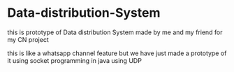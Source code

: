 # Data-distribution-System
this is prototype of Data distribution System made by me and my friend for my CN project

this is like a whatsapp channel feature but we have just made a prototype of it using socket programming in java using UDP

